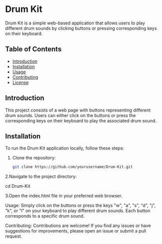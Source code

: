 # Drum Kit

Drum Kit is a simple web-based application that allows users to play different drum sounds by clicking buttons or pressing corresponding keys on their keyboard.

## Table of Contents
- [Introduction](#introduction)
- [Installation](#installation)
- [Usage](#usage)
- [Contributing](#contributing)
- [License](#license)

## Introduction

This project consists of a web page with buttons representing different drum sounds. Users can either click on the buttons or press the corresponding keys on their keyboard to play the associated drum sound.

## Installation

To run the Drum Kit application locally, follow these steps:

1. Clone the repository:

   ```bash
   git clone https://github.com/yourusername/Drum-Kit.git
2.Navigate to the project directory:

cd Drum-Kit

3.Open the index.html file in your preferred web browser.

Usage:
Simply click on the buttons or press the keys "w", "a", "s", "d", "j", "k", or "l" on your keyboard to play different drum sounds. Each button corresponds to a specific drum sound.

Contributing:
Contributions are welcome! If you find any issues or have suggestions for improvements, please open an issue or submit a pull request.
